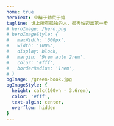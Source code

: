 ```yaml
---
home: true
heroText: 业精于勤荒于嬉
tagline: 世上所有孤独的人，都害怕迈出第一步
# heroImage: /hero.png
# heroImageStyle: {
#   maxWidth: '600px',
#   width: '100%',
#   display: block,
#   margin: '9rem auto 2rem',
#   color: '#fff',
#   borderRadius: '1rem',
# }
bgImage: /green-book.jpg
bgImageStyle: {
  height: calc(100vh - 3.6rem),
  color: '#fff',
  text-algin: center,
  overflow: hidden
}
---
```


<script>
export default {
  props: ['slot-key'],
  mounted () {
    const anchorNode = document.createElement('a')
    anchorNode.id = 'homeBlog'
    const jumpNode = document.createElement('a')
    jumpNode.href = '#homeBlog'
    jumpNode.className = 'home-more'

    this.$nextTick(() => {
      const pDom = document.querySelector('.home-blog')
      const refDom = document.querySelector('.home-blog-wrapper')
      pDom.insertBefore(anchorNode ,refDom)
      document.querySelector('.hero').appendChild(jumpNode)
    })
  }
}
</script>